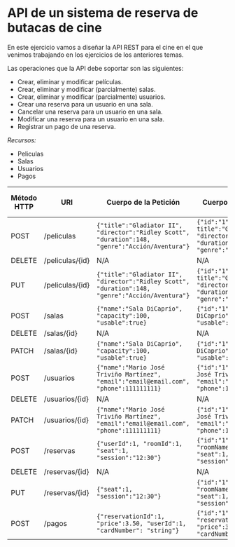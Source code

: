 # API de un sistema de reserva de butacas de cine

En este ejercicio vamos a diseñar la API REST para el cine en el que venimos trabajando en los ejercicios de los anteriores temas.

Las operaciones que la API debe soportar son las siguientes:
- Crear, eliminar y modificar películas.
- Crear, eliminar y modificar (parcialmente) salas.
- Crear, eliminar y modificar (parcialmente) usuarios.
- Crear una reserva para un usuario en una sala.
- Cancelar una reserva para un usuario en una sala.
- Modificar una reserva para un usuario en una sala.
- Registrar un pago de una reserva.

*Recursos:*
- Peliculas
- Salas
- Usuarios
- Pagos


| Método HTTP | URI               | Cuerpo de la Petición                                                                            | Cuerpo de la Respuesta                                                                                    | Códigos de Respuesta                                       |
|-------------|-------------------|--------------------------------------------------------------------------------------------------|-----------------------------------------------------------------------------------------------------------|------------------------------------------------------------|
| POST        | /peliculas        | `{"title":"Gladiator II", "director":"Ridley Scott", "duration":148, "genre":"Acción/Aventura"}` | `{"id":"1", title":"Gladiator II", "director":"Ridley Scott", "duration":148, "genre":"Acción/Aventura"}` | 201, 400                                                   |
| DELETE      | /peliculas/{id}   | N/A                                                                                              | N/A                                                                                                       | 200, 404                                                   |
| PUT         | /peliculas/{id}   | `{"title":"Gladiator II", "director":"Ridley Scott", "duration":148, "genre":"Acción/Aventura"}` | `{"id":"1", title":"Gladiator II", "director":"Ridley Scott", "duration":148, "genre":"Acción/Aventura"}` | 200, 404                                                   |
| POST        | /salas            | `{"name":"Sala DiCaprio", "capacity":100, "usable":true}`                                        | `{"id":"1", "name":"Sala DiCaprio", "capacity":100, "usable":true}`                                       | 201, 400                                                   |
| DELETE      | /salas/{id}       | N/A                                                                                              | N/A                                                                                                       | 200, 404                                                   |
| PATCH       | /salas/{id}       | `{"name":"Sala DiCaprio", "capacity":100, "usable":true}`                                        | `{"id":"1", "name":"Sala DiCaprio", "capacity":100, "usable":true}`                                       | 200, 404                                                   |
| POST        | /usuarios         | `{"name":"Mario José Triviño Martínez", "email":"email@email.com", "phone":111111111}`           | `{"id":"1", "name":"Mario José Triviño Martínez", "email":"email@email.com", "phone":111111111}`          | 201, 400                                                   |
| DELETE      | /usuarios/{id}    | N/A                                                                                              | N/A                                                                                                       | 200, 404                                                   |
| PATCH       | /usuarios/{id}    | `{"name":"Mario José Triviño Martínez", "email":"email@email.com", "phone":111111111}`           | `{"id":"1", "name":"Mario José Triviño Martínez", "email":"email@email.com", "phone":111111111}`          | 200, 404                                                   |
| POST        | /reservas         | `{"userId":1, "roomId":1, "seat":1, "session":"12:30"}`                                          | `{"id":"1", "userId":1, "roomName":"Sala DiCaprio, "seat":1, "session":"12:30"}`                          | 201, 400                                                   |
| DELETE      | /reservas/{id}    | N/A                                                                                              | N/A                                                                                                       | 200, 404                                                   |
| PUT         | /reservas/{id}    | `{"seat":1, "session":"12:30"}`                                                                  | `{"id":"1", "userId":1, "roomName":"Sala DiCaprio, "seat":1, "session":"12:30"}`                          | 200, 404                                                   |
| POST        | /pagos            | `{"reservationId":1, "price":3.50, "userId":1, "cardNumber": "string"}`                          | `{"id":"1", "reservationId":1, "price":3.50, "userId":1, "cardNumber": "string"}`                         | 201, 400                                                   |


